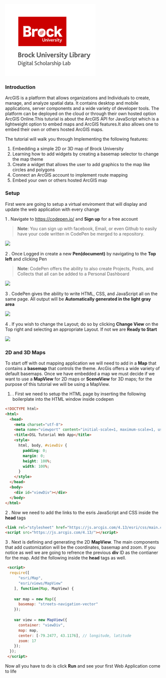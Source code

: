 ![DSL Logo][dsllogo]




### Introduction 

ArcGIS is a platform that allows organizations and Individuals to create, manage, and analyze spatial data. It contains desktop and mobile applications, server components and a wide variety of developer tools. The platform can be deployed on the cloud or through their own hosted option ArcGIS Online.This tuturial is about the ArcGIS API for JavaScript which is a lightweight option to embed maps and ArcGIS features.It also allows one to embed their own or others hosted ArcGIS maps.

The tutorial will walk you through Implementing the following features:

  1. Embedding a simple 2D or 3D map of Brock University
  2. Learning how to add widgets by creating a basemap selector to change the map theme
  3. Create a widget that allows the user to add graphics to the map like circles and polygons
  4. Connect an ArcGIS account to implement route mapping 
  5. Embed your own or others hosted ArcGIS map
  
### Setup

First were are going to setup a virtual enviroment that will display and update the web application with every change

  1 . Navigate to https://codepen.io/ and **Sign up** for a free account

  >**Note**: You can sign up with facebook, Email, or even Github to easily have your code written in CodePen be merged to a repository.

  ![][Logo1]
  
  2 . Once Logged in create a new **Pen(document)** by navigating to the **Top left** and clicking Pen

  >**Note**: CodePen offers the ability to also create Projects, Posts, and Collects that all can be added to a Personal Dashboard

  ![][Logo2]
  
  3 . CodePen gives the ability to write HTML, CSS, and JavaScript all on the same page. All output will be **Automatically generated in   the light gray area**

  ![][Logo3]

  4 . If you wish to change the Layout; do so by clicking **Change View** on the Top right and selecting an appropriate Layout. If not we are **Ready to Start**

  ![][Logo4]


### 2D and 3D Maps

To start off with out mapping application we will need to add in a **Map** that contains a **basemap** that controls the theme. ArcGis offers a wide variety of default basemaps. Once we have embedded a map we must decide if we want to use a **MapView** for 2D maps or **SceneView** for 3D maps; for the purpose of this tutorial we will be using a MapView.
  
  1. . First we need to setup the HTML page by inserting the following boilerplate into the HTML window inside codepen
  
  ```html
  <!DOCTYPE html>
  <html>
    <head>
      <meta charset="utf-8">
      <meta name="viewport" content="initial-scale=1, maximum-scale=1, user-scalable=no">
      <title>DSL Tutorial Web App</title>
      <style>
        html, body, #viewDiv {
          padding: 0;
          margin: 0;
          height: 100%;
          width: 100%;
        }
      </style>
    </head>
    <body>
      <div id="viewDiv"></div>
    </body>
  </html>
  ```
  
 2 . Now we need to add the links to the esris JavaScript and CSS inside the **head** tags 
 
  ```html
  <link rel="stylesheet" href="https://js.arcgis.com/4.13/esri/css/main.css">
  <script src="https://js.arcgis.com/4.13/"></script>
  ```

3 . Next is defining and generating the 2D **MapView**. The main components that add customization will be the coordinates, basemap and zoom. If you notice as well we are going to refrence the previous **div** ID as the contianer for the map. Add the following inside the **head** tags as well.
  
  ```html
   <script>
    require([
        "esri/Map",
        "esri/views/MapView"
      ], function(Map, MapView) {

      var map = new Map({
        basemap: "streets-navigation-vector"
      });

      var view = new MapView({
        container: "viewDiv",
        map: map,
        center: [-79.2477, 43.1176], // longitude, latitude
        zoom: 17
      });
    });
   </script>
  ```
  Now all you have to do is click **Run** and see your first Web Application come to life

<!--- Please use reference style images so that it is easier to update pictures later --->
[dsllogo]: dsl_logo.png
[Logo1]: LOGO1.png
[Logo2]: LOGO2.png
[Logo3]: LOGO3.png
[Logo4]: LOGO4.png
